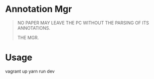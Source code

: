 Annotation Mgr
==============

>
> NO PAPER MAY LEAVE THE PC WITHOUT THE PARSING OF ITS ANNOTATIONS.
>
> THE MGR.
>



Usage
=====

vagrant up
yarn run dev

